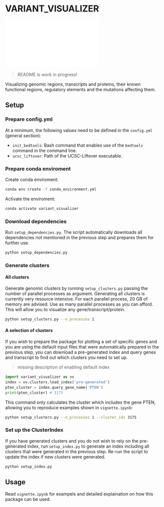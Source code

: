 # VARIANT_VISUALIZER

![PTEN genomic region, cis-regulatory elements and somatic variants](example_pten_gene.pdf)

> README is work in progress!

Visualizing genomic regions, transcripts and proteins, their known functional regions, regulatory elements and the mutations affecting them.

## Setup

### Prepare config.yml

At a minimum, the following values need to be defined in the `config.yml` (general section):
- `init_bedtools`: Bash command that enables use of the `bedtools` command in the command line.
- `ucsc_liftover`: Path of the UCSC-Liftover executable.

### Prepare conda enviroment

Create conda enviroment:
```bash
conda env create -f conda_environment.yml
```
Activate the enviroment:
```bash
conda activate variant_visualizer
```

### Download dependencies

Run `setup_dependencies.py`. The script automatically downloads all dependencies not mentioned in the previous step and prepares them for further use.

```bash
python setup_dependencies.py
```

### Generate clusters

#### All clusters

Generate genomic clusters by running `setup_clusters.py` passing the number of parallel processes as argument.
Generating all clusters is currently very resource intensive. For each parallel process, 20 GB of memory are advised. Use as many parallel processes as you can afford. This will allow you to visualize any gene/transcript/protein.

```bash
python setup_clusters.py --n_processes 1
```

#### A selection of clusters

If you wish to prepare the package for plotting a set of specific genes and you are using the default input files that were automatically prepared in the previous step, you can download a pre-generated index and query genes and transcript to find out which clusters you need to set up.

> missing description of enabling default index
```python
import variant_visualizer as vv
index = vv.clusters.load_index('pre-generated')
pten_cluster = index.query_gene_name('PTEN')
print(pten_cluster) # 3175
```

This command only calculates the cluster which includes the gene PTEN, allowing you to reproduce examples shown in `vignette.ipynb`:

```bash
python setup_clusters.py --n_processes 1 --cluster_ids 3175
```

### Set up the ClusterIndex

If you have generated clusters and you do not wish to rely on the pre-generated index, run `setup_index.py` to generate an index including all clusters that were generated in the previous step. Re-run the script to update the index if new clusters were generated.

```bash
python setup_index.py
```

## Usage

Read `vignette.ipynb` for exampels and detailed explaination on how this package can be used. 